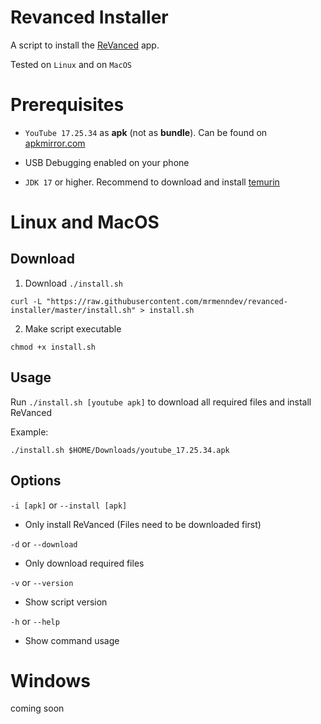 # Revanced Installer

A script to install the [ReVanced](https://github.com/revanced/) app.

Tested on `Linux` and on `MacOS`

# Prerequisites

-   `YouTube 17.25.34` as **apk** (not as **bundle**). Can be found on [apkmirror.com](https://www.apkmirror.com/apk/google-inc/youtube/youtube-17-25-34-release/youtube-17-25-34-android-apk-download/)

-   USB Debugging enabled on your phone

-   `JDK 17` or higher. Recommend to download and install [temurin](https://adoptium.net/de/temurin/releases)

# Linux and MacOS

## Download

1. Download `./install.sh`

```
curl -L "https://raw.githubusercontent.com/mrmenndev/revanced-installer/master/install.sh" > install.sh
```

2. Make script executable

```
chmod +x install.sh
```

## Usage

Run `./install.sh [youtube apk]` to download all required files and install ReVanced

Example:

```
./install.sh $HOME/Downloads/youtube_17.25.34.apk
```

## Options

`-i [apk]` or `--install [apk]`

-   Only install ReVanced (Files need to be downloaded first)

`-d` or `--download`

-   Only download required files

`-v` or `--version`

-   Show script version

`-h` or `--help`

-   Show command usage

# Windows

coming soon
